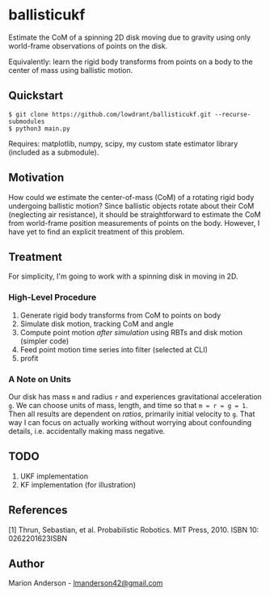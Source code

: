 # ballisticukf
Estimate the CoM of a spinning 2D disk moving due to gravity using only world-frame observations of points on the disk.

Equivalently: learn the rigid body transforms from points on a body to the center of mass using ballistic motion.

## Quickstart
```
$ git clone https://github.com/lowdrant/ballisticukf.git --recurse-submodules
$ python3 main.py
```
Requires: matplotlib, numpy, scipy, my custom state estimator library (included as a submodule).

## Motivation
How could we estimate the center-of-mass (CoM) of a rotating rigid body undergoing ballistic motion? Since ballistic objects rotate about their CoM (neglecting air resistance), it should be straightforward to estimate the CoM from world-frame position measurements of points on the body. However, I have yet to find an explicit treatment of this problem.

## Treatment
For simplicity, I'm going to work with a spinning disk in moving in 2D.

### High-Level Procedure
1. Generate rigid body transforms from CoM to points on body
1. Simulate disk motion, tracking CoM and angle
1. Compute point motion _after simulation_ using RBTs and disk motion (simpler code)
1. Feed point motion time series into filter (selected at CLI)
1. profit

### A Note on Units
Our disk has mass `m` and radius `r` and experiences gravitational acceleration `g`. We can choose units of mass, length, and time so that `m = r = g = 1`. Then all results are dependent on _ratios_, primarily initial velocity to `g`. That way I can focus on actually working without worrying about confounding details, i.e. accidentally making mass negative.

## TODO
1. UKF implementation
1. KF implementation (for illustration)

## References
[1] Thrun, Sebastian, et al. Probabilistic Robotics. MIT Press, 2010. ISBN 10: 0262201623ISBN

## Author
Marion Anderson - [lmanderson42@gmail.com](mailto:lmanderson42@gmail.com)
